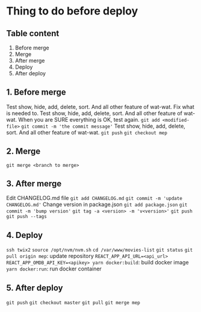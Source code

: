 # Thing to do before deploy

## Table content
1. Before merge
2. Merge
3. After merge
4. Deploy
5. After deploy

## 1. Before merge
Test show, hide, add, delete, sort. And all other feature of wat-wat.
Fix what is needed to.
Test show, hide, add, delete, sort. And all other feature of wat-wat.
When you are SURE everything is OK, test again.
`git add <modified-file>`
`git commit -m 'the commit message'`
Test show, hide, add, delete, sort. And all other feature of wat-wat.
`git push`
`git checkout mep`

## 2. Merge
`git merge <branch to merge>`

## 3. After merge
Edit CHANGELOG.md file
`git add CHANGELOG.md`
`git commit -m 'update CHANGELOG.md'`
Change version in package.json
`git add package.json`
`git commit -m 'bump version'`
`git tag -a <version> -m 'v<version>'`
`git push`
`git push --tags`

## 4. Deploy
`ssh twix2`
`source /opt/nvm/nvm.sh`
`cd /var/www/movies-list`
`git status`
`git pull origin mep`: update repository
`REACT_APP_API_URL=<api_url> REACT_APP_OMDB_API_KEY=<apikey> yarn docker:build`: build docker image
`yarn docker:run`: run docker container

## 5. After deploy
`git push`
`git checkout master`
`git pull`
`git merge mep`